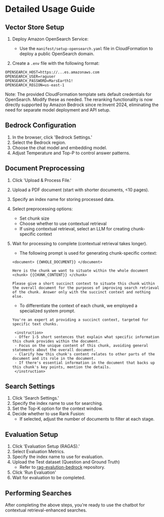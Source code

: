 # Detailed Usage Guide

## Vector Store Setup

1. Deploy Amazon OpenSearch Service:
   - Use the `manifest/setup-opensearch.yaml` file in CloudFormation to deploy a public OpenSearch domain.

2. Create a `.env` file with the following format:
```
OPENSEARCH_HOST=https://...es.amazonaws.com 
OPENSEARCH_USER=raguser 
OPENSEARCH_PASSWORD=MarsEarth1! 
OPENSEARCH_REGION=us-east-1 
```

Note: The provided CloudFormation template sets default credentials for OpenSearch. Modify these as needed. The reranking functionality is now directly supported by Amazon Bedrock since re:Invent 2024, eliminating the need for separate model deployment and API setup.

## Bedrock Configuration

1. In the browser, click 'Bedrock Settings.'
2. Select the Bedrock region.
3. Choose the chat model and embedding model.
4. Adjust Temperature and Top-P to control answer patterns.

## Document Preprocessing

1. Click 'Upload & Process File.'
2. Upload a PDF document (start with shorter documents, <10 pages).
3. Specify an index name for storing processed data.
4. Select preprocessing options:
   - Set chunk size
   - Choose whether to use contextual retrieval
   - If using contextual retrieval, select an LLM for creating chunk-specific context
5. Wait for processing to complete (contextual retrieval takes longer).
    - The following prompt is used for generating chunk-specific context:

    ```
    <document> {{WHOLE_DOCUMENT}} </document>

    Here is the chunk we want to situate within the whole document
    <chunk> {{CHUNK_CONTENT}} </chunk>

    Please give a short succinct context to situate this chunk within the overall document for the purposes of improving search retrieval of the chunk. Answer only with the succinct context and nothing else.
    ```
   - To differentiate the context of each chunk, we employed a specialized system prompt.
   ```
   You're an expert at providing a succinct context, targeted for specific text chunks.

    <instruction>
    - Offer 1-5 short sentences that explain what specific information this chunk provides within the document.
    - Focus on the unique content of this chunk, avoiding general statements about the overall document.
    - Clarify how this chunk's content relates to other parts of the document and its role in the document.
    - If there's essential information in the document that backs up this chunk's key points, mention the details.
    </instruction>  
    ``` 


## Search Settings

1. Click 'Search Settings.'
2. Specify the index name to use for searching.
3. Set the Top-K option for the context window.
4. Decide whether to use Rank Fusion:
   - If selected, adjust the number of documents to filter at each stage.

## Evaluation Setup

1. Click 'Evaluation Setup (RAGAS).'
2. Select Evaluation Metrics.
3. Specify the index name to use for evaluation.
4. Upload the Test dataset (Question and Ground Truth) 
   - Refer to [rag-evalution-bedrock](https://github.com/kevmyung/rag-evaluation-bedrock) repository.
5. Click 'Run Evaluation'
6. Wait for evaluation to be completed.

## Performing Searches

After completing the above steps, you're ready to use the chatbot for contextual retrieval-enhanced searches.


